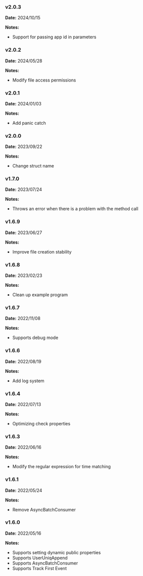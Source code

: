 ### v2.0.3
**Date:** 2024/10/15

**Notes:**

* Support for passing app id in parameters

### v2.0.2
**Date:** 2024/05/28

**Notes:**

* Modify file access permissions

### v2.0.1
**Date:** 2024/01/03

**Notes:**

* Add panic catch

### v2.0.0
**Date:** 2023/09/22

**Notes:**

* Change struct name

### v1.7.0
**Date:** 2023/07/24

**Notes:**

* Throws an error when there is a problem with the method call

### v1.6.9
**Date:** 2023/06/27

**Notes:**

* Improve file creation stability

### v1.6.8
**Date:** 2023/02/23

**Notes:**

* Clean up example program

### v1.6.7
**Date:** 2022/11/08

**Notes:**

* Supports debug mode

### v1.6.6
**Date:** 2022/08/19

**Notes:**

* Add log system

### v1.6.4
**Date:** 2022/07/13

**Notes:**

* Optimizing check properties

### v1.6.3
**Date:** 2022/06/16

**Notes:**

* Modify the regular expression for time matching

### v1.6.1
**Date:** 2022/05/24

**Notes:**

* Remove AsyncBatchConsumer

### v1.6.0
**Date:** 2022/05/16

**Notes:**

* Supports setting dynamic public properties
* Supports UserUniqAppend
* Supports AsyncBatchConsumer
* Supports Track First Event